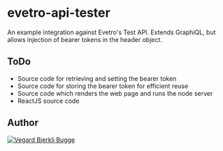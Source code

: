 # evetro-api-tester
An example integration against Evetro's Test API. Extends GraphiQL, but allows injection of bearer tokens in the header object.

## ToDo
* Source code for retrieving and setting the bearer token
* Source code for storing the bearer token for efficient reuse
* Source code which renders the web page and runs the node server
* ReactJS source code

## Author
[![Vegard Bjerkli Bugge](https://avatars0.githubusercontent.com/u/11057203)](https://github.com/vegardbb)
